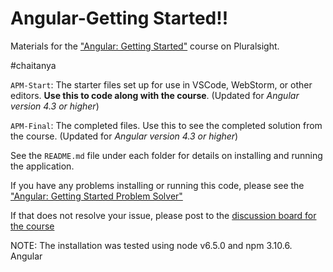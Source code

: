 # Angular-Getting Started!!
Materials for the ["Angular: Getting Started"](http://bit.ly/Angular-GettingStarted) course on Pluralsight.

#chaitanya

`APM-Start`: The starter files set up for use in VSCode, WebStorm, or other editors. **Use this to code along with the course**. (Updated for <i>Angular version 4.3 or higher</i>)

`APM-Final`: The completed files. Use this to see the completed solution from the course. (Updated for <i>Angular version 4.3 or higher</i>)

See the `README.md` file under each folder for details on installing and running the application.

If you have any problems installing or running this code, please see the ["Angular: Getting Started Problem Solver"](http://blogs.msmvps.com/deborahk/angular-2-getting-started-problem-solver/)

If that does not resolve your issue, please post to the [discussion board for the course](https://app.pluralsight.com/library/courses/angular-2-getting-started-update/discussion)

NOTE: The installation was tested using node v6.5.0 and npm 3.10.6.
Angular

